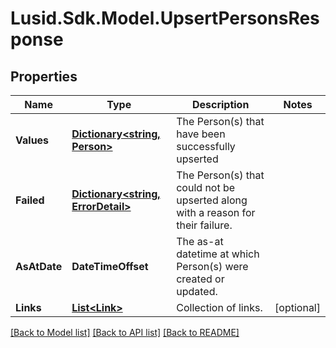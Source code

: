 # Lusid.Sdk.Model.UpsertPersonsResponse

## Properties

Name | Type | Description | Notes
------------ | ------------- | ------------- | -------------
**Values** | [**Dictionary&lt;string, Person&gt;**](Person.md) | The Person(s) that have been successfully upserted | 
**Failed** | [**Dictionary&lt;string, ErrorDetail&gt;**](ErrorDetail.md) | The Person(s) that could not be upserted along with a reason for their failure. | 
**AsAtDate** | **DateTimeOffset** | The as-at datetime at which Person(s) were created or updated. | 
**Links** | [**List&lt;Link&gt;**](Link.md) | Collection of links. | [optional] 

[[Back to Model list]](../README.md#documentation-for-models) [[Back to API list]](../README.md#documentation-for-api-endpoints) [[Back to README]](../README.md)

